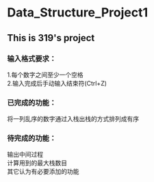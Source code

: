 # Data_Structure_Project1

## This is 319's project

### 输入格式要求：
1.每个数字之间至少一个空格  
2.输入完成后手动输入结束符(Ctrl+Z)

### 已完成的功能：
将一列乱序的数字通过入栈出栈的方式排列成有序

### 待完成的功能：
输出中间过程  
计算用到的最大栈数目  
其它认为有必要添加的功能
